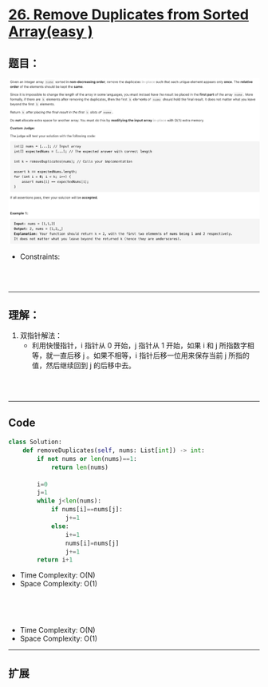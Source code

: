 

# [ 26. Remove Duplicates from Sorted Array(easy )](https://leetcode-cn.com/problems/remove-duplicates-from-sorted-array/)
## 题目：


![timu](img/26-1.png)

* Constraints:
<br>
<br>

--------------------------------
## 理解：

1. 双指针解法：
   - 利用快慢指针，i 指针从 0 开始，j 指针从 1 开始，如果 i 和 j 所指数字相等，就一直后移 j 。如果不相等，i 指针后移一位用来保存当前 j 所指的值，然后继续回到 j 的后移中去。
<br>
<br>


--------------------------------
## Code

```python
class Solution:
    def removeDuplicates(self, nums: List[int]) -> int:
        if not nums or len(nums)==1:
            return len(nums)
        
        i=0
        j=1
        while j<len(nums):
            if nums[i]==nums[j]:
                j+=1
            else:
                i+=1
                nums[i]=nums[j]
                j+=1
        return i+1
```
- Time Complexity: O(N)
- Space Complexity: O(1)

<br>
<br>

```python


```
- Time Complexity: O(N)
- Space Complexity: O(1)
  
--------------------------------
## 扩展